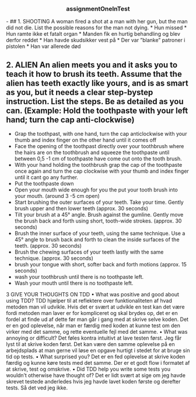 <h3 align="center">assignmentOneInTest</h3>
-
## 1. SHOOTING A woman fired a shot at a man with her gun, but the man did not die. List the possible reasons for the man not dying.
*	Hun missed
*	Hun ramte ikke et fatalt organ
*	Manden fik en hurtig behandling og blev derfor reddet
*	Han havde skudsikker vest på
*	Der var ”blanke” patroner i pistolen
*	Han var allerede død


## 2. ALIEN An alien meets you and it asks you to teach it how to brush its teeth. Assume that the alien has teeth exactly like yours, and is as smart as you, but it needs a clear step-bystep instruction. List the steps. Be as detailed as you can. (Example: Hold the toothpaste with your left hand; turn the cap anti-clockwise)
*	Grap the toothpast, with one hand, turn the cap anticlockwise with your thumb and index finger on the other hand until it comes off
*	Face the opening of the toothpast directly over your toothbrush where the hairs are on the  toothbrush and squeeze the toothpaste until between 0,5 -1 cm of toothpaste have come out onto the tooth brush.
*	With your hand holding the toothbrush grap the cap of the toothpaste once again and turn the cap clockwise with your thumb and index finger until it cant go any further.
*	Put the toothpaste down
*	Open your mouth wide enough for you the put your tooth brush into your mouth. (around 3 -5 cm open)
*	Start brushing the outer surfaces of your teeth. Take your time. Gently brush upper and then lower teeth (approx. 30 seconds)
*	Tilt your brush at a 45° angle. Brush against the gumline. Gently move the brush back and forth using short, tooth-wide strokes. (approx. 30 seconds)
*	Brush the inner surface of your teeth, using the same technique. Use a 45° angle to brush back and forth to clean the inside surfaces of the teeth. (approx. 30 seconds)
*	Brush the chewing surfaces of your teeth lastly with the same technique.  (approx. 30 seconds)
*	brush your tongue with short, softer back and forth motions (approx. 15 seconds)
*	wash your toothbrush until there is no toothpaste left.
*	Wash your mouth until there is no toothpaste left. 









3 GIVE YOUR THOUGHTS ON TDD
• What was positive and good about using TDD?
	TDD hjælper til at reflektere over funktionaliteten af hvad metoden man vil udvikle. Hvis det er svært at udvikle en test kan det være fordi metoden man laver er for kompliceret og skal brydes op, det er en fordel at finde ud af dette før man går i gang med at skrive selve koden.
Det er en god oplevelse, når man er færdig med koden at kunne test om den virker med det samme, og rette eventuelle fejl med det samme.
• What was annoying or difficult?
	Det føles kontra intuitivt at lave testen først. Jeg får lyst til at skrive koden først. Det kan være den samme oplevelse på en arbejdsplads at man gerne vil løse en opgave hurtigt i stedet for at bruge sin tid op tests.
• What surprised you?
	Det er en fed oplevelse at skrive koden færdig og kunne køre tests med det samme. Der er et godt flow i formatet af at skrive, test og omskrive.
• Did TDD help you write some tests you wouldn’t otherwise have thought of? 
Det er lidt svært at sige om jeg havde skrevet testede anderledes hvis jeg havde lavet koden første og derefter tests. Så det ved jeg ikke.
